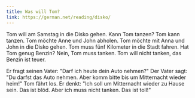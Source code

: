 ```yaml
---
title: Was will Tom?
link: https://german.net/reading/disko/
---
```


Tom will am Samstag in die Disko gehen. Kann Tom tanzen? Tom kann tanzen. Tom möchte Anne und John abholen. Tom möchte mit Anna und John in die Disko gehen. Tom muss fünf Kilometer in die Stadt fahren. Hat Tom genug Benzin? Nein, Tom muss tanken. Tom will nicht tanken, das Benzin ist teuer.

Er fragt seinen Vater: "Darf ich heute dein Auto nehmen?" Der Vater sagt: "Du darfst das Auto nehmen. Aber komm bitte bis um Mitternacht wieder heim!" Tom fährt los. Er denkt: "Ich soll um Mitternacht wieder zu Hause sein. Das ist blöd. Aber ich muss nicht tanken. Das ist toll!"